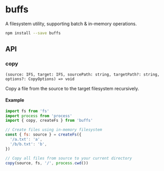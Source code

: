 # buffs

A filesystem utility, supporting batch & in-memory operations.

```bash
npm install --save buffs
```

## API

### **copy**

`(source: IFS, target: IFS, sourcePath: string, targetPath?: string, options?: CopyOptions) => void`

Copy a file from the source to the target filesystem recursively.

#### Example

```js
import fs from 'fs'
import process from 'process'
import { copy, createFs } from 'buffs'

// Create files using in-memory filesystem
const { fs: source } = createFs({
  '/a.txt': 'a',
  '/b/b.txt': 'b',
})

// Copy all files from source to your current directory
copy(source, fs, '/', process.cwd())
```
